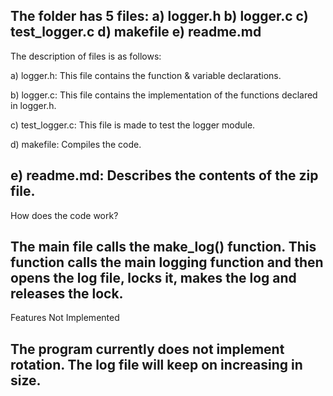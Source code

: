 The folder has 5 files:
a) logger.h
b) logger.c
c) test_logger.c
d) makefile
e) readme.md
----------------------------------------------------------------------------------------------------------------------------------------------

The description of files is as follows:

a) logger.h: 	  This file contains the function & variable declarations.

b) logger.c: 	  This file contains the implementation of the functions declared in logger.h.

c) test_logger.c: This file is made to test the logger module.

d) makefile: 	  Compiles the code.

e) readme.md: 	  Describes the contents of the zip file.
----------------------------------------------------------------------------------------------------------------------------------------------

How does the code work?

The main file calls the make_log() function. This function calls the main logging function and then opens the log file, locks it, makes the log and releases the lock.
----------------------------------------------------------------------------------------------------------------------------------------------

Features Not Implemented

The program currently does not implement rotation. The log file will keep on increasing in size.
----------------------------------------------------------------------------------------------------------------------------------------------
